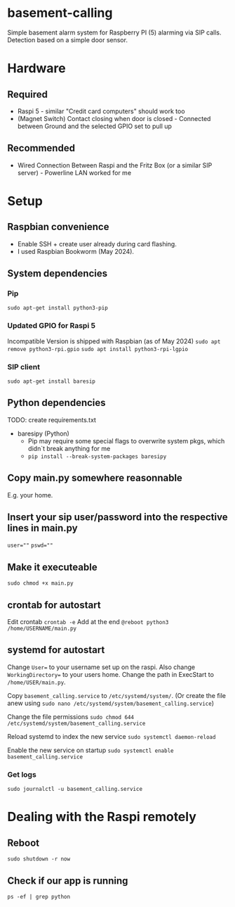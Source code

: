 # basement-calling
Simple basement alarm system for Raspberry PI (5) alarming via SIP calls. Detection based on a simple door sensor.

# Hardware

## Required
* Raspi 5 - similar "Credit card computers" should work too
* (Magnet Switch) Contact closing when door is closed - Connected between Ground and the selected GPIO set to pull up

## Recommended
* Wired Connection Between Raspi and the Fritz Box (or a similar SIP server) - Powerline LAN worked for me

# Setup
## Raspbian convenience
* Enable SSH + create user already during card flashing.
* I used Raspbian Bookworm (May 2024).

## System dependencies
### Pip
`sudo apt-get install python3-pip`

### Updated GPIO for Raspi 5
Incompatible Version is shipped with Raspbian (as of May 2024)
`sudo apt remove python3-rpi.gpio`
`sudo apt install python3-rpi-lgpio`

### SIP client
`sudo apt-get install baresip`

## Python dependencies
TODO: create requirements.txt
* baresipy (Python)
    * Pip may require some special flags to overwrite system pkgs, which didn`t break anything for me
    * `pip install --break-system-packages baresipy`

## Copy main.py somewhere reasonnable
E.g. your home.

## Insert your sip user/password into the respective lines in main.py
`user=""`
`pswd=""`

## Make it executeable
`sudo chmod +x main.py`

## crontab for autostart
Edit crontab
`crontab -e`
Add at the end
`@reboot python3 /home/USERNAME/main.py`

## systemd for autostart
Change `User=` to your username set up on the raspi. Also change `WorkingDirectory=` to your users home.
Change the path in ExecStart to `/home/USER/main.py`.

Copy `basement_calling.service` to `/etc/systemd/system/`. (Or create the file anew using `sudo nano /etc/systemd/system/basement_calling.service`)

Change the file permissions `sudo chmod 644 /etc/systemd/system/basement_calling.service`

Reload systemd to index the new service `sudo systemctl daemon-reload`

Enable the new service on startup `sudo systemctl enable basement_calling.service`

### Get logs
`sudo journalctl -u basement_calling.service`

# Dealing with the Raspi remotely
## Reboot
`sudo shutdown -r now`
## Check if our app is running
`ps -ef | grep python`

